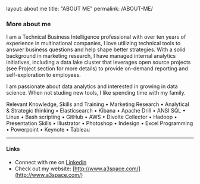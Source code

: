 layout: about me
title: "ABOUT ME"
permalink: /ABOUT-ME/

### More about me
I am a Technical Business Intelligence professional with over ten years of experience in multinational companies, I love utilizing technical tools to answer business questions and help shape better strategies. With a solid background in marketing research, I have managed internal analytics initiatives, including a data lake cluster that leverages open source projects (see Project section for more details) to provide on-demand reporting and self-exploration to employees. 

I am passionate about data analytics and interested in growing in data science. When not studing new tools, I like spending time with my family. 


Relevant Knowledge, Skills and Training
• Marketing Research • Analytical & Strategic thinking • Elasticsearch • Kibana • Apache Drill • ANSI SQL • Linux 
• Bash scripting • GitHub • AWS  • Divolte Collector  • Hadoop • Presentation Skills • Illustrator • Photoshop 
• Indesign • Excel Programming • Powerpoint • Keynote • Tableau 

---
#### Links
- Connect with me on [Linkedin](https://www.linkedin.com/in/aliciaaalvarezs)
- Check out my website: [http://www.a3space.com/](http://www.a3space.com/)
